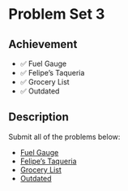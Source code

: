 # Problem Set 3

## Achievement

- ✅ Fuel Gauge
- ✅ Felipe’s Taqueria
- ✅ Grocery List
- ✅ Outdated


## Description

Submit all of the problems below:
- [Fuel Gauge](https://cs50.harvard.edu/python/2022/psets/3/fuel/)
- [Felipe’s Taqueria](https://cs50.harvard.edu/python/2022/psets/3/taqueria/)
- [Grocery List](https://cs50.harvard.edu/python/2022/psets/3/grocery/)
- [Outdated](https://cs50.harvard.edu/python/2022/psets/3/outdated/)